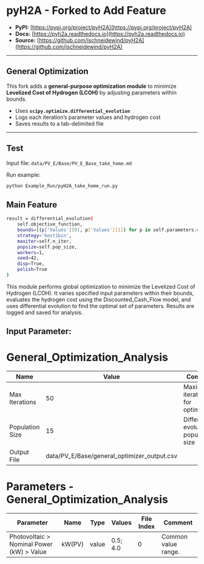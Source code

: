# pyH2A - Forked to Add Feature

- **PyPI:** [https://pypi.org/project/pyH2A](https://pypi.org/project/pyH2A)  
- **Docs:** [https://pyh2a.readthedocs.io](https://pyh2a.readthedocs.io)  
- **Source:** [https://github.com/jschneidewind/pyH2A](https://github.com/jschneidewind/pyH2A)  

---

## General Optimization

This fork adds a **general-purpose optimization module** to minimize **Levelized Cost of Hydrogen (LCOH)** by adjusting parameters within bounds.

- Uses **`scipy.optimize.differential_evolution`**  
- Logs each iteration’s parameter values and hydrogen cost  
- Saves results to a tab-delimited file

---

## Test

Input file: `data/PV_E/Base/PV_E_Base_take_home.md`  

Run example:

```bash
python Example_Run/pyH2A_take_home_run.py
```

## Main Feature

```bash
result = differential_evolution(
    self.objective_function,
    bounds=[(p['Values'][0], p['Values'][1]) for p in self.parameters.values()],
    strategy='best1bin',
    maxiter=self.n_iter,
    popsize=self.pop_size,
    workers=1,
    seed=42,
    disp=True,
    polish=True
)
```

This module performs global optimization to minimize the Levelized Cost of Hydrogen (LCOH). It varies specified input parameters within their bounds, evaluates the hydrogen cost using the Discounted_Cash_Flow model, and uses differential evolution to find the optimal set of parameters. Results are logged and saved for analysis.

## Input Parameter:

# General_Optimization_Analysis

Name | Value | Comment
--- | --- | ---
Max Iterations | 50 | Maximum iterations for optimization
Population Size | 15 | Differential evolution population size
Output File | data/PV_E/Base/general_optimizer_output.csv

# Parameters - General_Optimization_Analysis

Parameter | Name | Type | Values | File Index | Comment
--- | --- | --- | --- | --- | --- 
Photovoltaic > Nominal Power (kW) > Value | kW(PV) | value | 0.5; 4.0 | 0 | Common value range.



